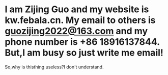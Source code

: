 # I am Zijing Guo and my website is kw.febala.cn. My email to others is guozijing2022@163.com and my phone number is +86 18916137844.   But,I am busy so just write me email!
So,why is thisthing useless?I don't understand.

